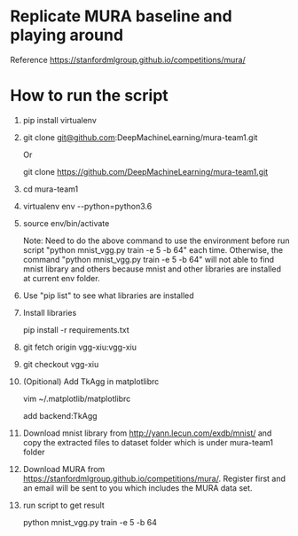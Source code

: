 # Replicate MURA baseline and playing around

Reference https://stanfordmlgroup.github.io/competitions/mura/

# How to run the script

1)  pip install virtualenv

2)  git clone git@github.com:DeepMachineLearning/mura-team1.git

    Or

    git clone https://github.com/DeepMachineLearning/mura-team1.git

3)  cd mura-team1

4)  virtualenv env --python=python3.6

5)  source env/bin/activate

    Note: Need to do the above command to use the environment before run script "python mnist_vgg.py train -e 5 -b 64" each time. Otherwise, the command "python mnist_vgg.py train -e 5 -b 64" will not able to find mnist library and others because mnist and other libraries are installed at current env folder.

6)  Use "pip list" to see what libraries are installed

7)  Install libraries

    pip install -r requirements.txt

8)  git fetch origin vgg-xiu:vgg-xiu

9)  git checkout vgg-xiu

10) (Opitional) Add TkAgg in matplotlibrc

    vim ~/.matplotlib/matplotlibrc

    add backend:TkAgg

11) Download mnist library from http://yann.lecun.com/exdb/mnist/ and copy the extracted files to dataset folder which is under mura-team1 folder

12) Download MURA from https://stanfordmlgroup.github.io/competitions/mura/. Register first and an email will be sent to you which includes the MURA data set.

13) run script to get result

    python mnist_vgg.py train -e 5 -b 64